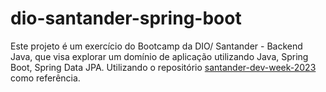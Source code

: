 # dio-santander-spring-boot
Este projeto é um exercício do Bootcamp da DIO/ Santander - Backend Java, que visa explorar um domínio de aplicação utilizando Java, Spring Boot, Spring Data JPA.
Utilizando o repositório [santander-dev-week-2023](https://github.com/falvojr/santander-dev-week-2023) como referência.
